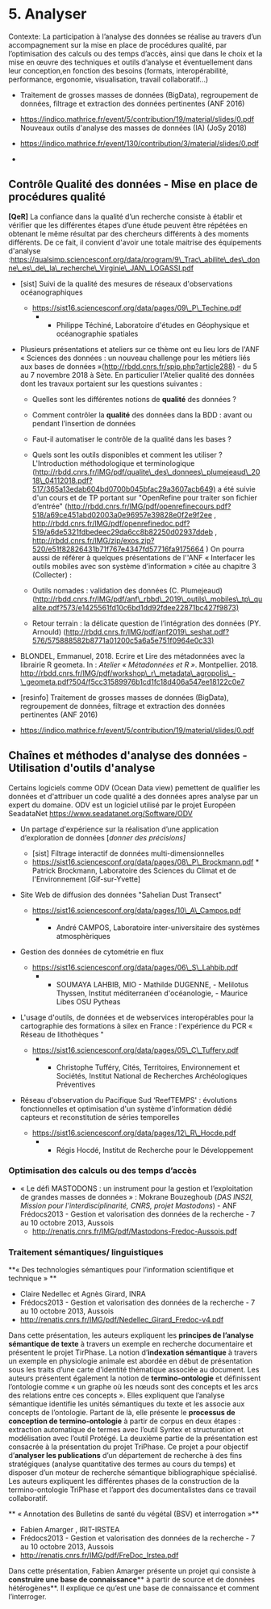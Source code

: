 # 5. Analyser

Contexte: La participation à l’analyse des données se réalise au travers d’un accompagnement sur la mise en place de procédures qualité, par l’optimisation des calculs ou des temps d’accès, 
ainsi que dans le choix et la mise en œuvre des techniques et outils d’analyse et éventuellement dans leur conception,en fonction des besoins 
(formats, interopérabilité, performance, ergonomie, visualisation, travail collaboratif...)

   * Traitement de grosses masses de données (BigData), regroupement de données, filtrage et extraction des données pertinentes (ANF 2016)
   * <https://indico.mathrice.fr/event/5/contribution/19/material/slides/0.pdf>
Nouveaux outils d'analyse des masses de données (IA) (JoSy 2018)

   * <https://indico.mathrice.fr/event/130/contribution/3/material/slides/0.pdf>
   * 
  

## Contrôle Qualité des données - Mise en place de procédures qualité 


**[QeR]**
La confiance dans la qualité d’un recherche consiste à établir et vérifier que les différentes étapes d’une étude peuvent être répétées en obtenant le même résultat par des chercheurs différents à des moments différents. De ce fait, il convient d'avoir une totale maitrise des équipements d'analyse :<https://qualsimp.sciencesconf.org/data/program/9\_Trac\_abilite\_des\_donne\_es\_de\_la\_recherche\_Virginie\_JAN\_LOGASSI.pdf>

   * [sist] Suivi de la qualité des mesures de réseaux d'observations océanographiques
       * <https://sist16.sciencesconf.org/data/pages/09\_P\_Techine.pdf>
           * - Philippe Téchiné, Laboratoire d'études en Géophysique et océanographie spatiales



   * Plusieurs présentations et ateliers sur ce thème ont eu lieu lors de l'ANF « Sciences des données : un nouveau challenge pour les métiers liés aux bases de données »(<http://rbdd.cnrs.fr/spip.php?article288)> - du 5 au 7 novembre 2018 à Sète. En particulier l'Atelier qualité des données dont les travaux portaient sur les questions suivantes : 
       * Quelles sont les différentes notions de **qualité** des données ?
       * Comment contrôler la **qualité** des données dans la BDD : avant ou pendant l’insertion de données
       * Faut-il automatiser le contrôle de la qualité dans les bases ?
       * Quels sont les outils disponibles et comment les utiliser ?    L'Introduction méthodologique et terminologique (<http://rbdd.cnrs.fr/IMG/pdf/qualite\_des\_donnees\_plumejeaud\_2018\_04112018.pdf?517/365a13edab604bd0700b045bfac29a3607acb649)> a été suivie d'un cours et de TP portant sur "OpenRefine pour traiter son fichier d’entrée" (<http://rbdd.cnrs.fr/IMG/pdf/openrefinecours.pdf?518/a69ce451abd02003a0e96957e39828e0f2e9f2ee> , <http://rbdd.cnrs.fr/IMG/pdf/openrefinedoc.pdf?519/a6de5321fdbedeec29da6cc8b82250d02937ddeb> , <http://rbdd.cnrs.fr/IMG/zip/exos.zip?520/e51f82826431b71f767e4347fd57716fa9175664> )
    On pourra aussi de référer à quelques présentations de l''ANF « Interfacer les outils mobiles avec son système d’information » citée au chapitre 3 (Collecter) :

       *  Outils nomades : validation des données (C. Plumejeaud) (<http://rbdd.cnrs.fr/IMG/pdf/anf\_rbbd\_2019\_outils\_mobiles\_tp\_qualite.pdf?573/e1425561fd10c6bd1dd92fdee22871bc427f9873)>
       *  Retour terrain : la délicate question de l’intégration des données (PY. Arnould) (<http://rbdd.cnrs.fr/IMG/pdf/anf2019\_seshat.pdf?576/575888582b8771a01200c5a6a5e751f0964e0c33)>

   * BLONDEL, Emmanuel, 2018. Ecrire et Lire des métadonnées avec la librairie R geometa. In : *Atelier « Métadonnées et R »*. Montpellier. 2018. <http://rbdd.cnrs.fr/IMG/pdf/workshop\_r\_metadata\_agropolis\_-\_geometa.pdf?504/f5cc31589976b1cd1fc18d406a547ee18122c0e7>


   * [resinfo] Traitement de grosses masses de données (BigData), regroupement de données, filtrage et extraction des données pertinentes (ANF 2016)
   * <https://indico.mathrice.fr/event/5/contribution/19/material/slides/0.pdf>


## Chaînes et méthodes d'analyse  des données - Utilisation d'outils d'analyse

Certains logiciels comme ODV (Ocean Data view)  pemettent de qualifier les données et d'attribuer un code qualité a des données apres analyse par un expert du domaine.
ODV est un logiciel utilisé par le projet Européen SeadataNet https://www.seadatanet.org/Software/ODV




   * Un partage d'expérience sur la réalisation d’une application d’exploration de données [*donner des précisions]*
       *    [sist] Filtrage interactif de données multi-dimensionnelles
       *    <https://sist16.sciencesconf.org/data/pages/08\_P\_Brockmann.pdf>
           *  Patrick Brockmann, Laboratoire des Sciences du Climat et de l'Environnement [Gif-sur-Yvette]                                                                                       
   

   * Site Web de diffusion des données "Sahelian Dust Transect"                                         
       * <https://sist16.sciencesconf.org/data/pages/10\_A\_Campos.pdf>
           * - André CAMPOS, Laboratoire inter-universitaire des systèmes atmosphèriques

   *  Gestion des données de cytométrie en flux   
       * <https://sist16.sciencesconf.org/data/pages/06\_S\_Lahbib.pdf>
           *  - SOUMAYA LAHBIB, MIO - Mathilde DUGENNE, - Melilotus Thyssen, Institut méditerranéen d'océanologie,  - Maurice Libes OSU Pytheas 

   *   L'usage d'outils, de données et de webservices interopérables pour la cartographie des formations à silex en France : l'expérience du PCR « Réseau de lithothèques "
       * <https://sist16.sciencesconf.org/data/pages/05\_C\_Tuffery.pdf>
           *   - Christophe Tufféry, Cités, Territoires, Environnement et Sociétés, Institut National de Recherches Archéologiques Préventives                                                                                      

   * Réseau d'observation du Pacifique Sud ‘ReefTEMPS' : évolutions fonctionnelles et optimisation d'un système d'information dédié capteurs et reconstitution de séries temporelles                   
       *   <https://sist16.sciencesconf.org/data/pages/12\_R\_Hocde.pdf>                     
           * - Régis Hocdé, Institut de Recherche pour le Développement



### Optimisation des calculs ou des temps d’accès

   * « Le défi MASTODONS : un instrument pour la gestion et l’exploitation de grandes masses de données » : Mokrane Bouzeghoub (*DAS INS2I, Mission pour l’interdisciplinarité, CNRS, projet Mastodons*) - ANF Frédocs2013 - Gestion et valorisation des données de la recherche -  7 au 10 octobre 2013, Aussois
       * <http://renatis.cnrs.fr/IMG/pdf/Mastodons-Fredoc-Aussois.pdf>


### Traitement sémantiques/ linguistiques

**« Des technologies sémantiques pour l’information scientifique et technique » **
* Claire Nedellec et Agnès Girard, INRA
* Frédocs2013 - Gestion et valorisation des données de la recherche -  7 au 10 octobre 2013, Aussois
* http://renatis.cnrs.fr/IMG/pdf/Nedellec_Girard_Fredoc-v4.pdf  

Dans cette présentation, les auteurs expliquent les **principes de l’analyse sémantique de texte** à travers un exemple en recherche documentaire et présentent le projet 
TirPhase.  La notion d’**indexation sémantique**  à travers un exemple en physiologie animale est abordée en début de présentation sous les traits d’une carte d’identité 
thématique associée au document.  Les auteurs présentent également la notion de **termino-ontologie** et définissent l’ontologie comme « un graphe où les nœuds sont des 
concepts et les arcs des relations entre ces concepts ». Elles expliquent que l’analyse sémantique identifie les unités sémantiques du texte et les associe aux concepts 
de l’ontologie. Partant de là, elle présente le **processus de conception de termino-ontologie** à partir de corpus en deux étapes : extraction automatique de termes avec 
l’outil Syntex et structuration et modélisation avec l’outil Protégé. La deuxième partie de la présentation est consacrée à la présentation du projet TriPhase. 
Ce projet a pour objectif d’**analyser les publications** d’un département de recherche à des fins stratégiques (analyse quantitative des termes au cours du temps) et 
disposer d’un moteur de recherche sémantique bibliographique spécialisé. Les auteurs expliquent les différentes phases de la construction de la termino-ontologie 
TriPhase et l’apport des documentalistes dans ce travail collaboratif.

** « Annotation des Bulletins de santé du végétal (BSV) et interrogation »**
* Fabien Amarger , IRIT-IRSTEA
* Frédocs2013 - Gestion et valorisation des données de la recherche -  7 au 10 octobre 2013, Aussois
* http://renatis.cnrs.fr/IMG/pdf/FreDoc_Irstea.pdf 

Dans cette présentation, Fabien Amarger présente un projet qui consiste à **construire une base de connaissance**** à partir de source et de données hétérogènes**. Il explique 
ce qu’est une base de connaissance et comment l’interroger.






